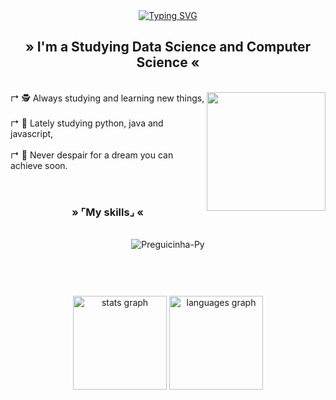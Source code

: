 <div align="center">
  <a href="https://git.io/typing-svg">
    <img src="https://readme-typing-svg.demolab.com?font=Playwrite+Deutschland+Grundschrift&weight=500&size=23&pause=1000&color=FFFFFF&background=B91EFF00&center=true&vCenter=true&width=435&lines=%E2%9C%A6+Welcome+to+my+profile!+%E2%9C%A6;%C2%BB+Hi+Guys!+I'm+Preguicinha+%C2%AB" alt="Typing SVG" />
    </a>
</div>

<h2 align=center>» I'm a Studying Data Science and Computer Science «</h2><br>

<img align="right" alt="" height="190px" src="./src/killua.gif">

<div align="left">
↱ 🕵️ Always studying and learning new things,<br><br>
↱ 📍 Lately studying python, java and javascript,<br><br>
↱ 🎈 Never despair for a dream you can achieve soon.<br>
</div><br>

#

<h3 align=center>» ⌜My skills⌟ «</h3>
<div style="text-align: center;" align="center"><br>
<img align="center" alt="Preguicinha-Py" src="https://skillicons.dev/icons?i=html,css,js,py,java,vscode">
</div><br><br>

#

<div style="text-align: center;" align="center">
  <img src="https://github-readme-stats.vercel.app/api?username=LucasOMestredosmagos&hide_title=false&hide_rank=false&show_icons=true&include_all_commits=true&count_private=true&disable_animations=false&theme=dracula&locale=en&hide_border=false&order=1" height="150" alt="stats graph"/>
  <img src="https://github-readme-stats.vercel.app/api/top-langs?username=LucasOMestredosmagos&locale=en&hide_title=false&layout=compact&card_width=320&langs_count=5&theme=dracula&hide_border=false&order=2" height="150" alt="languages graph"/>
</div>

#
  
